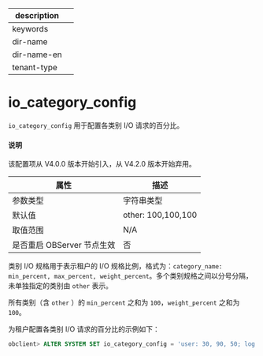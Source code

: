 |description||
|---|---|
|keywords||
|dir-name||
|dir-name-en||
|tenant-type||

# io_category_config

`io_category_config` 用于配置各类别 I/O 请求的百分比。

<main id="notice" type='explain'>
<h4>说明</h4>
<p>该配置项从 V4.0.0 版本开始引入，从 V4.2.0 版本开始弃用。</p>
</main>


|      **属性**      |       **描述**       |
|------------------|--------------------|
| 参数类型             | 字符串类型              |
| 默认值              | other: 100,100,100 |
| 取值范围             | N/A                |
| 是否重启 OBServer 节点生效 | 否                  |


类别 I/O 规格用于表示租户的 I/O 规格比例，格式为：`category_name: min_percent, max_percent, weight_percent`。多个类别规格之间以分号分隔，未单独指定的类别由 `other` 表示。

所有类别（含 `other` ）的 `min_percent` 之和为 `100`，`weight_percent` 之和为 `100`。

为租户配置各类别 I/O 请求的百分比的示例如下：

```sql
obclient> ALTER SYSTEM SET io_category_config = 'user: 30, 90, 50; log: 30, 90, 30; sys: 10, 10, 10; other: 30, 100, 10;';
```

